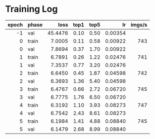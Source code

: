 # Training Log
| epoch | phase | loss | top1 | top5 | lr | imgs/s |
|---:|---|---:|---:|---:|---:|---:|
| -1 | val | 45.4476 | 0.10 | 0.50 | 0.00354 | |
| 0 | train | 7.0005 | 0.11 | 0.58 | 0.00922 | 743 |
| 0 | val | 7.8694 | 0.37 | 1.70 | 0.00922 | |
| 1 | train | 6.7891 | 0.26 | 1.22 | 0.02476 | 741 |
| 1 | val | 7.3537 | 0.77 | 3.20 | 0.02476 | |
| 2 | train | 6.6450 | 0.45 | 1.87 | 0.04598 | 742 |
| 2 | val | 6.3693 | 1.36 | 5.40 | 0.04598 | |
| 3 | train | 6.4767 | 0.66 | 2.72 | 0.06720 | 745 |
| 3 | val | 6.7775 | 1.76 | 6.50 | 0.06720 | |
| 4 | train | 6.3192 | 1.10 | 3.93 | 0.08273 | 747 |
| 4 | val | 6.7542 | 2.43 | 8.61 | 0.08273 | |
| 5 | train | 6.1984 | 1.41 | 4.88 | 0.08840 | 745 |
| 5 | val | 6.1479 | 2.68 | 8.99 | 0.08840 | |

